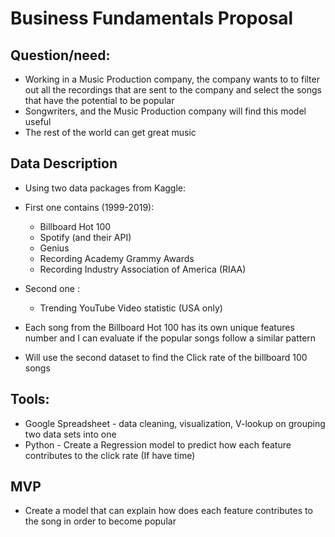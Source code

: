 # Business Fundamentals Proposal
## Question/need:
- Working in a Music Production company, the company wants to to filter out all the recordings that are sent to the company and select the songs that have the potential to be popular 
- Songwriters, and the Music Production company will find this model useful
- The rest of the world can get great music

## Data Description 
  - Using two data packages from Kaggle: 
  -  First one contains (1999-2019): 
      - Billboard Hot 100
      - Spotify (and their API)
      - Genius
      - Recording Academy Grammy Awards
      - Recording Industry Association of America (RIAA)
  - Second one :
    - Trending YouTube Video statistic (USA only)

- Each song from the Billboard Hot 100 has its own unique features number and I can evaluate if the popular songs follow a similar pattern
- Will use the second dataset to find the Click rate of the billboard 100 songs 

## Tools:
- Google Spreadsheet - data cleaning, visualization, V-lookup on grouping two data sets into one 
- Python - Create a Regression model to predict how each feature contributes to the click rate  (If have time) 

## MVP 
- Create a model that can explain how does each feature contributes to the song in order to become popular 
